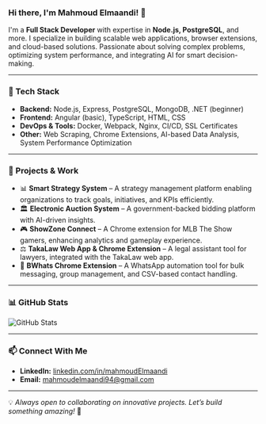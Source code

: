 ### Hi there, I'm Mahmoud Elmaandi! 👋

I'm a **Full Stack Developer** with expertise in **Node.js, PostgreSQL**, and more. I specialize in building scalable web applications, browser extensions, and cloud-based solutions. Passionate about solving complex problems, optimizing system performance, and integrating AI for smart decision-making.

---

### 🔧 Tech Stack

- **Backend:** Node.js, Express, PostgreSQL, MongoDB, .NET (beginner)
- **Frontend:** Angular (basic), TypeScript, HTML, CSS
- **DevOps & Tools:** Docker, Webpack, Nginx, CI/CD, SSL Certificates
- **Other:** Web Scraping, Chrome Extensions, AI-based Data Analysis, System Performance Optimization

---

### 🚀 Projects & Work
- 📊 **Smart Strategy System** – A strategy management platform enabling organizations to track goals, initiatives, and KPIs efficiently.
- 🏛 **Electronic Auction System** – A government-backed bidding platform with AI-driven insights.
- 🎮 **ShowZone Connect** – A Chrome extension for MLB The Show gamers, enhancing analytics and gameplay experience.
- ⚖️ **TakaLaw Web App & Chrome Extension** – A legal assistant tool for lawyers, integrated with the TakaLaw web app.
- 💬 **BWhats Chrome Extension** – A WhatsApp automation tool for bulk messaging, group management, and CSV-based contact handling.
---

### 📊 GitHub Stats

![GitHub Stats](https://github-readme-stats.vercel.app/api?username=mahmoudElmaandi&show_icons=true&theme=dark)

---

### 📫 Connect With Me

- **LinkedIn:** [linkedin.com/in/mahmoudElmaandi](#)
- **Email:** [mahmoudelmaandi94@gmail.com
](mailto:mahmoudelmaandi94@gmail.com
)
---

💡 *Always open to collaborating on innovative projects. Let’s build something amazing!* 🚀
